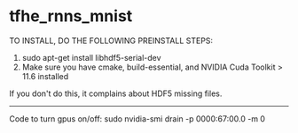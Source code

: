# tfhe_rnns_mnist

TO INSTALL, DO THE FOLLOWING PREINSTALL STEPS:

1) sudo apt-get install libhdf5-serial-dev
2) Make sure you have cmake, build-essential, and NVIDIA Cuda Toolkit > 11.6 installed

If you don't do this, it complains about HDF5 missing files.

--------------------------------------------------------------------------------

Code to turn gpus on/off: sudo nvidia-smi drain -p 0000:67:00.0 -m 0